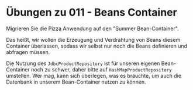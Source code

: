 # Übungen zu 011 - Beans Container

Migrieren Sie die Pizza Anwendung auf den "Summer Bean-Container".

Das heißt, wir wollen die Erzeugung und Verdrahtung von Beans diesem Container überlassen, sodass
wir selbst nur noch die Beans definieren und abfragen müssen.

Die Nutzung des `JdbcProductRepository` ist für unseren eigenen Bean-Container noch zu schwer, daher
bitte auf `HashMapProductRepository` umstellen. Wer mag, kann sich überlegen, was es bräuchte, um auch
die Datenbank in unserem Bean-Container nutzen zu können.